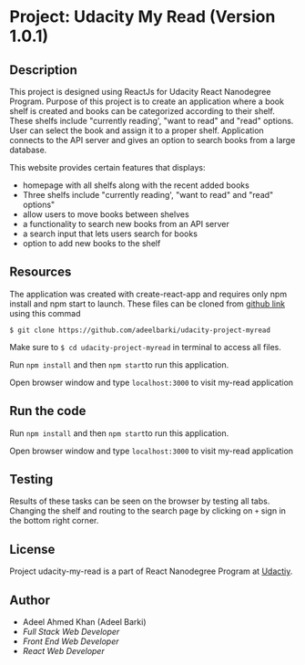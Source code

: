 # Project: Udacity My Read (Version 1.0.1)

## Description

This project is designed using ReactJs for Udacity React Nanodegree Program. Purpose of this project is to create an application where a book shelf is created and books can be categorized according to their shelf. These shelfs include "currently reading', "want to read" and "read" options. User can select the book and assign it to a proper shelf. Application connects to the API server and gives an option to search books from a large database.  

This website provides certain features that displays:

* homepage with all shelfs along with the recent added books
* Three shelfs include "currently reading', "want to read" and "read" options"
* allow users to move books between shelves
* a functionality to search new books from an API server
* a search input that lets users search for books
* option to add new books to the shelf 


## Resources

The application was created with create-react-app and requires only npm install and npm start to launch. These files can be cloned from [github link]( https://github.com/adeelbarki/udacity-project-myread ) using this commad

`$ git clone https://github.com/adeelbarki/udacity-project-myread`

Make sure to `$ cd udacity-project-myread` in terminal to access all files. 

Run `npm install` and then `npm start`to run this application.

Open browser window and type `localhost:3000` to visit my-read application

## Run the code

Run `npm install` and then `npm start`to run this application.

Open browser window and type `localhost:3000` to visit my-read application

## Testing

Results of these tasks can be seen on the browser by testing all tabs. Changing the shelf and routing to the search page by clicking on `+` sign in the bottom right corner.


## License

Project udacity-my-read is a part of React Nanodegree Program at [Udactiy](https://www.udacity.com/course/react-nanodegree--nd019).  

## Author

* Adeel Ahmed Khan (Adeel Barki)
* _Full Stack Web Developer_
* _Front End Web Developer_
* _React Web Developer_
